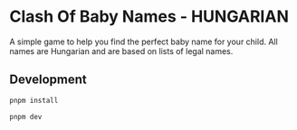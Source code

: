 # Clash Of Baby Names - HUNGARIAN

A simple game to help you find the perfect baby name for your child.
All names are Hungarian and are based on lists of legal names.

## Development

```bash
pnpm install
```

```bash
pnpm dev
```
